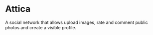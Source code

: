 # Attica
A social network that allows upload images, rate and comment public photos and create a visible profile.
